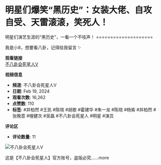 # 明星们爆笑“黑历史”：女装大佬、自攻自受、天雷滚滚，笑死人！

明星们演艺生涯的“黑历史”，一看一个不吱声！ ==================== 

我是小8，想要看八卦，记得给我留言 ✨

**观看链接**  
[不八卦会死星人V](https://www.youtube.com/watch?v=1Ko6O_hfoNc)

**视频信息**  
- **频道**: 不八卦会死星人V  
- **日期**: Feb 19, 2024  
- **观看次数**: 16,262  
- **点赞数**: 110  
- **标签**: #井柏然 #王凯 #陈晓 #胡歌 #霍建华 #朱一龙 #陈晓 #杨紫 #井柏然 #张晚意 #檀健次 #吴磊 #不八卦会死星人 #明星 #演员  

**评论区**  
- **评论数量**: 11  

![不八卦会死星人V](https://i.ytimg.com/an/AX6WSt_g9hZmcnO3gDQHaA/featured_channel.jpg?v=624fde31)

这是【不八卦会死星人】官方账号，盗版必究…...more